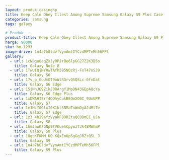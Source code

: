 ```yaml
---
layout: produk-casinghp
title: Keep Calm Obey Illest Among Supreme Samsung Galaxy S9 Plus Case
categories: samsung
tags: galaxy

# Produk
product-title: Keep Calm Obey Illest Among Supreme Samsung Galaxy S9 Plus Case
harga: 90000
sku: hn-1293
image-drive: 1n4a7bGldvfVynAmtIYCzdMPTeMh56FPl
gallery:
  - url: 1cNBguOaqZXJyRPJrBe6lpGG27Z2K3B5o
    title: Galaxy Note 8
  - url: 1TwUIQjNY0wTAfh5B5NOzRj-FxT47oSJ9
    title: Galaxy S6
  - url: 17v_p_GuUmOT9oWtRGrvQ5QSLc-0fvDat
    title: Galaxy S6 Edge
  - url: 15jNnJG9ZikJ08ArgY1MpDN43GEpAQcYa
    title: Galaxy S6 Edge Plus
  - url: 1xDWAHISrf4QOhyCukBEOmXO0C_9UmUPP
    title: Galaxy S7
  - url: 1e1HcY0GlxI0X1btSNMaTnWmDyAJdMtTe
    title: Galaxy S7 Edge
  - url: 1z3_4hI9afzVyakF09RZtuQCODmEC_UJa
    title: Galaxy S8
  - url: 1hmJawK7GNp9TVKuehCpywzT3k4SMWhmP
    title: Galaxy S8 Plus
  - url: 1UgcKFKMM_UQ-KQxEmUpSgGgJRZrQSL_J
    title: Galaxy S9
  - url: 1n4a7bGldvfVynAmtIYCzdMPTeMh56FPl
    title: Galaxy S9 Plus
---
```

